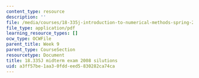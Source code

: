 ```yaml
---
content_type: resource
description: ''
file: /media/courses/18-335j-introduction-to-numerical-methods-spring-2019/a3ff57be1aa30fddeed5830282ca74ca_MIT18_335JS19_exam08sol.pdf
file_type: application/pdf
learning_resource_types: []
ocw_type: OCWFile
parent_title: Week 9
parent_type: CourseSection
resourcetype: Document
title: 18.335J midterm exam 2008 silutions
uid: a3ff57be-1aa3-0fdd-eed5-830282ca74ca
---
```

